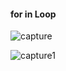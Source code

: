 #### for in Loop
![capture](https://user-images.githubusercontent.com/26092150/45260534-62ef3b80-b3b8-11e8-88e0-9f9ef8dbbe11.JPG)

![capture1](https://user-images.githubusercontent.com/26092150/45260533-6256a500-b3b8-11e8-8d04-ed512a859113.JPG)

